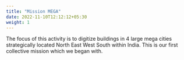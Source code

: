 ```yaml
---
title: "Mission MEGA"
date: 2022-11-10T12:12:12+05:30
weight: 1
---
```


The focus of this activity is to digitize buildings in 4 large mega cities strategically located North East West South within India. This is our first collective mission which we began with.
